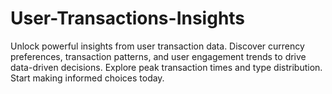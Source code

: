 # User-Transactions-Insights
Unlock powerful insights from user transaction data. Discover currency preferences, transaction patterns, and user engagement trends to drive data-driven decisions. Explore peak transaction times and type distribution. Start making informed choices today.
